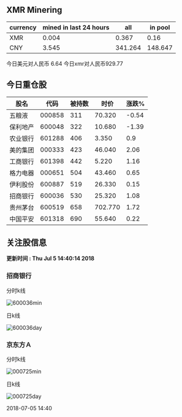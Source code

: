 ## XMR Minering

|currency|mined in last 24 hours|all|in pool|
|---|---|---|---|
|XMR|0.004|0.367|0.16|
|CNY|3.545|341.264|148.647|

今日美元对人民币 6.64	今日xmr对人民币929.77


## 今日重仓股 

|股名|代码|被持数|时价|涨跌%|
|---|---|---|---|---|
|五粮液|000858|311|70.320|-0.54|
|保利地产|600048|322|10.680|-1.39|
|农业银行|601288|406|3.350|0.9|
|美的集团|000333|423|46.040|2.06|
|工商银行|601398|442|5.220|1.16|
|格力电器|000651|504|43.460|0.65|
|伊利股份|600887|519|26.330|0.15|
|招商银行|600036|530|25.320|1.08|
|贵州茅台|600519|658|702.770|1.72|
|中国平安|601318|690|55.640|0.22|

## 关注股信息
**更新时间 : Thu Jul  5 14:40:14 2018**
### 招商银行 
分时k线

![600036min](http://image.sinajs.cn/newchart/min/n/sh600036.gif)

日k线

![600036day](http://image.sinajs.cn/newchart/daily/n/sh600036.gif)

### 京东方Ａ 
分时k线

![000725min](http://image.sinajs.cn/newchart/min/n/sz000725.gif)

日k线

![000725day](http://image.sinajs.cn/newchart/daily/n/sz000725.gif)

2018-07-05 14:40
